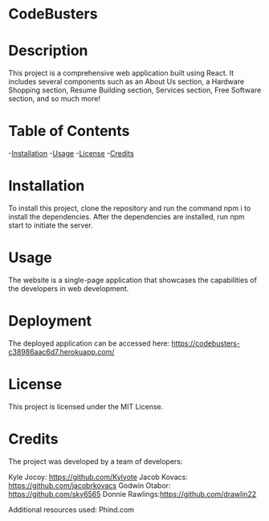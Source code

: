 # CodeBusters

# Description
This project is a comprehensive web application built using React. It includes several components such as an About Us section, a Hardware Shopping section, Resume Building section, Services section, Free Software section, and so much more!

# Table of Contents
-[Installation](#installation)
-[Usage](#usage)
-[License](#license)
-[Credits](credits)

# Installation
To install this project, clone the repository and run the command npm i to install the dependencies. After the dependencies are installed, run npm start to initiate the server.

# Usage
The website is a single-page application that showcases the capabilities of the developers in web development.

# Deployment

The deployed application can be accessed here: https://codebusters-c38986aac6d7.herokuapp.com/

# License
This project is licensed under the MIT License.

 # Credits
The project was developed by a team of developers:

Kyle Jocoy: https://github.com/Kylyote
Jacob Kovacs: https://github.com/jacobrkovacs
Godwin Otabor: https://github.com/sky6565
Donnie Rawlings:https://github.com/drawlin22

Additional resources used:
Phind.com